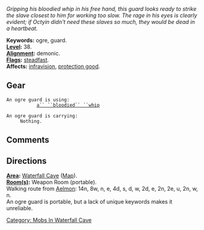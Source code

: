 *Gripping his bloodied whip in his free hand, this guard looks ready to
strike the slave closest to him for working too slow. The rage in his
eyes is clearly evident; if Octyin didn't need these slaves so much,
they would be dead in a heartbeat.*

**Keywords:** ogre, guard.  
**[Level](Level "wikilink"):** 38.  
**[Alignment](Alignment "wikilink"):** demonic.  
**[Flags](:Category:_Mob_Types "wikilink"):**
[steadfast](Sentinel_Mobs "wikilink").  
**Affects:** [infravision](Infravision "wikilink"), [protection
good](Protection_Good "wikilink").  

## Gear

`An ogre guard is using:`  
<wielded>`           `[`a`` ``bloodied`` ``whip`](Bloodied_Whip "wikilink")

`An ogre guard is carrying:`  
`     Nothing.`

## Comments

## Directions

**[Area](:Category:_Areas "wikilink"):** [Waterfall
Cave](:Category:_Waterfall_Cave "wikilink")
([Map](Waterfall_Cave_Map "wikilink")).  
**[Room(s)](:Category:_Rooms "wikilink"):** Weapon Room (portable).  
Walking route from [Aelmon](Aelmon "wikilink"): 14n, 8w, n, e, 4d, s, d,
w, 2d, e, 2n, 2e, u, 2n, w, n.  
An ogre guard is portable, but a lack of unique keywords makes it
unreliable.  

[Category: Mobs In Waterfall
Cave](Category:_Mobs_In_Waterfall_Cave "wikilink")
